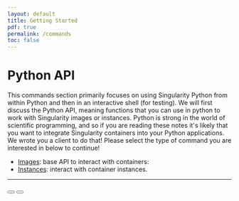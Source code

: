 ```yaml
---
layout: default
title: Getting Started
pdf: true
permalink: /commands
toc: false
---
```


# Python API
This commands section primarily focuses on using Singularity Python from within Python and then in an interactive shell (for testing).  We will first discuss the Python API, meaning functions that you can use in python to work with Singularity images or instances. Python is strong in the world of scientific programming, and so if you  are reading these notes it's likely that you want to integrate Singularity containers into your Python applications. We wrote you a client to do that! Please select the type of command you are interested in below to continue!


 - [Images](/singularity-cli/commands-images): base API to interact with containers: 
 - [Instances](/singularity-cli/commands-instances): interact with container instances.

<hr>

<div>
    <a href="/singularity-cli/install"><button class="previous-button btn btn-primary"><i class="fa fa-chevron-left"></i> </button></a>
    <a href="/singularity-cli/contribute"><button class="next-button btn btn-primary"><i class="fa fa-chevron-right"></i> </button></a>
</div><br>
